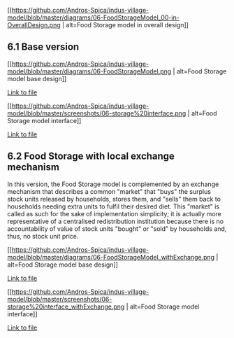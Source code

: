 
[[https://github.com/Andros-Spica/indus-village-model/blob/master/diagrams/06-FoodStorageModel_00-in-OverallDesign.png | alt=Food Storage model in overall design]]

## 6.1 Base version

[[https://github.com/Andros-Spica/indus-village-model/blob/master/diagrams/06-FoodStorageModel.png | alt=Food Storage model base design]]

[Link to file](https://https://github.com/Andros-Spica/indus-village-model/blob/master/diagrams/06-FoodStorageModel.png)

[[https://github.com/Andros-Spica/indus-village-model/blob/master/screenshots/06-storage%20interface.png | alt=Food Storage model interface]]

[Link to file](https://https://github.com/Andros-Spica/indus-village-model/blob/master/screenshots/06-storage%20interface.png)

## 6.2 Food Storage with local exchange mechanism

In this version, the Food Storage model is complemented by an exchange mechanism that describes a common "market" that "buys" the surplus stock units released by households, stores them, and "sells" them back to households needing extra units to fulfil their desired diet. This "market" is called as such for the sake of implementation simplicity; it is actually more representative of a centralised redistribution institution because there is no accountability of value of stock units "bought" or "sold" by households and, thus, no stock unit price.

[[https://github.com/Andros-Spica/indus-village-model/blob/master/diagrams/06-FoodStorageModel_withExchange.png | alt=Food Storage model base design]]

[Link to file](https://https://github.com/Andros-Spica/indus-village-model/blob/master/diagrams/06-FoodStorageModel_withExchange.png)

[[https://github.com/Andros-Spica/indus-village-model/blob/master/screenshots/06-storage%20interface_withExchange.png | alt=Food Storage model interface]]

[Link to file](https://https://github.com/Andros-Spica/indus-village-model/blob/master/screenshots/06-storage%20interface_withExchange.png)